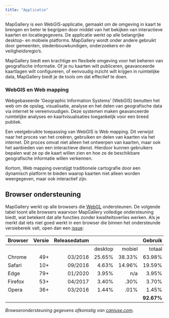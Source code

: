 ```yaml
---
title: "Applicatie"
---
```


MapGallery is een WebGIS-applicatie, gemaakt om de omgeving in kaart te brengen en beter te begrijpen door middel van
het bekijken van interactieve kaarten en locatiegegevens. De applicatie werkt op alle belangrijke desktop- en mobiele
platforms. MapGallery wordt onder andere gebruikt door gemeenten, stedenbouwkundigen, onderzoekers en de
veiligheidsregio’s.

MapGallery biedt een krachtige en flexibele omgeving voor het beheren van geografische informatie. Of je nu kaarten wilt
publiceren, geavanceerde kaartlagen wilt configureren, of eenvoudig inzicht wilt krijgen in ruimtelijke data, MapGallery
biedt je de tools om dat effectief te doen.

### WebGIS en Web mapping

Webgebaseerde ‘Geographic Information Systems’ (WebGIS) benutten het web om de opslag, visualisatie, analyse en het
delen van geografische data via internet te vereenvoudigen. Deze systemen maken geavanceerde ruimtelijke analyses en
kaartvisualisaties toegankelijk voor een breed publiek.

Een veelgebruikte toepassing van WebGIS is Web mapping. Dit verwijst naar het proces van het creëren, gebruiken en delen
van kaarten via het internet. Dit proces omvat niet alleen het ontwerpen van kaarten, maar ook het aanbieden van een
interactieve dienst. Hierdoor kunnen gebruikers bepalen wat ze op de kaart willen zien en hoe ze de beschikbare
geografische informatie willen verkennen.

Kortom, Web mapping overstijgt traditionele cartografie door een dynamisch platform te bieden waarop kaarten niet alleen
worden weergegeven, maar ook interactief zijn.

## Browser ondersteuning

MapGallery werkt op alle browsers die [WebGL](https://get.webgl.org/) ondersteunen. De volgende tabel toont alle
browsers waarvoor MapGallery volledige ondersteuning biedt, wat betekent dat alle functies zonder kwaliteitsverlies
werken. Als je merkt dat iets niet goed werkt in een browser die binnen het ondersteunde versiebereik valt, open dan
een [issue](../questions/#ondersteuning):

| Browser | Versie | Releasedatum |         |        |    Gebruik |
|---------|-------:|-------------:|--------:|-------:|-----------:|
|         |        |              | desktop | mobiel |     totaal |
| Chrome  |    49+ |      03/2016 |  25.65% | 38.33% |     63.98% |
| Safari  |    10+ |      09/2016 |   4.63% | 14.96% |     19.59% |
| Edge    |    79+ |      01/2020 |   3.95% |    n/a |      3.95% |
| Firefox |    53+ |      04/2017 |   3.40% |   .30% |      3.70% |
| Opera   |    36+ |      03/2016 |   1.44% |   .01% |      1.45% |
|         |        |              |         |        | __92.67%__ |

_Browserondersteuning gegevens afkomstig van [caniuse.com](https://caniuse.com)._
